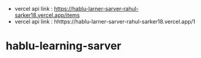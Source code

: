 


 * vercel api link : https://hablu-larner-sarver-rahul-sarker18.vercel.app/items
 * vercel api link :  hhttps://hablu-larner-sarver-rahul-sarker18.vercel.app/1
# hablu-learning-sarver
